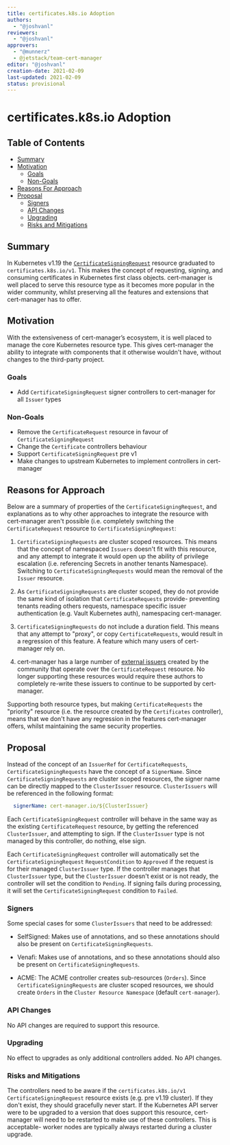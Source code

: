 ```yaml
---
title: certificates.k8s.io Adoption
authors:
  - "@joshvanl"
reviewers:
  - "@joshvanl"
approvers:
  - "@munnerz"
  - @jetstack/team-cert-manager
editor: "@joshvanl"
creation-date: 2021-02-09
last-updated: 2021-02-09
status: provisional
---
```


# certificates.k8s.io Adoption

## Table of Contents

<!-- toc -->
- [Summary](#summary)
- [Motivation](#motivation)
  - [Goals](#goals)
  - [Non-Goals](#non-goals)
- [Reasons For Approach](#reasons-for-approach)
- [Proposal](#proposal)
  - [Signers](#signers)
  - [API Changes](#api-changes)
  - [Upgrading](#upgrading)
  - [Risks and Mitigations](#risks-and-mitigations)
<!-- /toc -->

## Summary

In Kubernetes v1.19 the
[`CertificateSigningRequest`](https://github.com/kubernetes/api/blob/48bd8381a38a486f8b3cdf28cf7334a45b182f2e/certificates/v1/types.go#L41)
resource graduated to `certificates.k8s.io/v1`. This makes the concept of
requesting, signing, and consuming certificates in Kubernetes first class
objects. cert-manager is well placed to serve this resource type as it becomes
more popular in the wider community, whilst preserving all the features and
extensions that cert-manager has to offer.


## Motivation

With the extensiveness of cert-manager’s ecosystem, it is well placed to manage
the core Kubernetes resource type. This gives cert-manager the ability to
integrate with components that it otherwise wouldn't have, without changes to the
third-party project.


### Goals

- Add `CertificateSigningRequest` signer controllers to cert-manager for all
    `Issuer` types

### Non-Goals

- Remove the `CertificateRequest` resource in favour of
    `CertificateSigningRequest`
- Change the `Certificate` controllers behaviour
- Support `CertificateSigningRequest` pre v1
- Make changes to upstream Kubernetes to implement controllers in cert-manager


## Reasons for Approach

Below are a summary of properties of the `CertificateSigningRequest`, and
explanations as to why other approaches to integrate the resource with
cert-manager aren't possible (i.e. completely switching the `CertificateRequest`
resource to `CertificateSigningRequest`:

1. `CertificateSigningRequests` are cluster scoped resources. This means that
   the concept of namespaced `Issuers` doesn't fit with this resource, and any
   attempt to integrate it would open up the ability of privilege escalation
   (i.e. referencing Secrets in another tenants Namespace). Switching to
   `CertificateSigningRequests` would mean the removal of the `Issuer` resource.

1. As `CertificateSigningRequests` are cluster scoped, they do not provide the
   same kind of isolation that `CertificateRequests` provide- preventing tenants
   reading others requests, namespace specific issuer authentication (e.g. Vault
   Kubernetes auth), namespacing cert-manager.

1. `CertificateSigningRequests` do not include a duration field. This means that
   any attempt to "proxy", or copy `CertificateRequests`, would result in a
   regression of this feature. A feature which many users of cert-manager rely
   on.

1. cert-manager has a large number of [external
   issuers](https://cert-manager.io/docs/configuration/external/) created by
   the community that operate over the `CertificateRequest` resource. No longer
   supporting these resources would require these authors to completely re-write
   these issuers to continue to be supported by cert-manager.

Supporting both resource types, but making `CertificateRequests` the "priority"
resource (i.e. the resource created by the `Certificates` controller), means
that we don't have any regression in the features cert-manager offers, whilst
maintaining the same security properties.

## Proposal

Instead of the concept of an `IssuerRef` for `CertificateRequests`,
`CertificateSigningRequests` have the concept of a `SignerName`. Since
`CertificateSigningRequests` are cluster scoped resources, the signer name can
be directly mapped to the `ClusterIssuer` resource. `ClusterIssuers` will be
referenced in the following format:

```yaml
  signerName: cert-manager.io/${ClusterIssuer}
```

Each `CertificateSigningRequest` controller will behave in the same way as the
existing `CertificateRequest` resource, by getting the referenced
`ClusterIssuer`, and attempting to sign. If the `ClusterIssuer` type is not
managed by this controller, do nothing, else sign.

Each `CertificateSigningRequest` controller will automatically set the
`CertificateSigningRequest` `RequestCondition` to `Approved` if the request is
for their managed `ClusterIssuer` type. If the controller manages that
`ClusterIssuer` type, but the `ClusterIssuer` doesn't exist or is not ready, the
controller will set the condition to `Pending`. If signing fails during
processing, it will set the `CertificateSigningRequest` condition to `Failed`.


### Signers

Some special cases for some `ClusterIssuers` that need to be addressed:

- SelfSigned: Makes use of annotations, and so these annotations should also be
    present on `CertificateSigningRequests`.

- Venafi: Makes use of annotations, and so these annotations should also be
    present on `CertificateSigningRequests`.

- ACME: The ACME controller creates sub-resources (`Orders`). Since
    `CertificateSigningRequests` are cluster scoped resources, we should create
    `Orders` in the `Cluster Resource Namespace` (default `cert-manager`).


### API Changes

No API changes are required to support this resource.


### Upgrading

No effect to upgrades as only additional controllers added. No API changes.


### Risks and Mitigations

The controllers need to be aware if the `certificates.k8s.io/v1`
`CertificateSigningRequest` resource exists (e.g. pre v1.19 cluster). If they
don't exist, they should gracefully never start. If the Kubernetes API server
were to be upgraded to a version that does support this resource, cert-manager
will need to be restarted to make use of these controllers. This is acceptable-
worker nodes are typically always restarted during a cluster upgrade.
